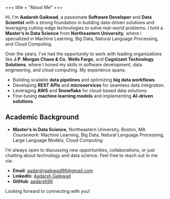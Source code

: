 +++
title = "About Me"
+++

Hi, I'm **Aadarsh Gaikwad**, a passionate **Software Developer** and **Data Scientist** with a strong foundation in building data-driven solutions and leveraging cutting-edge technologies to solve real-world problems. I hold a **Master’s in Data Science** from **Northeastern University**, where I specialized in Machine Learning, Big Data, Natural Language Processing, and Cloud Computing.

Over the years, I've had the opportunity to work with leading organizations like **J.P. Morgan Chase & Co**, **Wells Fargo**, and **Cognizant Technology Solutions**, where I honed my skills in software development, data engineering, and cloud computing. My experience spans:
- Building scalable **data pipelines** and optimizing **big data workflows**.
- Developing **REST APIs** and **microservices** for seamless data integration.
- Leveraging **AWS** and **Snowflake** for cloud-based data solutions.
- Fine-tuning **machine learning models** and implementing **AI-driven solutions**.

## Academic Background
- **Master’s in Data Science**, Northeastern University, Boston, MA  
  *Coursework*: Machine Learning, Big Data, Natural Language Processing, Large Language Models, Cloud Computing

I’m always open to discussing new opportunities, collaborations, or just chatting about technology and data science. Feel free to reach out to me via:
- **Email**: [aadarshgaikwad96@gmail.com](mailto:aadarshgaikwad96@gmail.com)
- **LinkedIn**: [Aadarsh Gaikwad](https://www.linkedin.com/in/aadarsh-gaikwad-940549a5/)
- **GitHub**: [aadarsh96](https://github.com/aadarsh96)

Looking forward to connecting with you!
